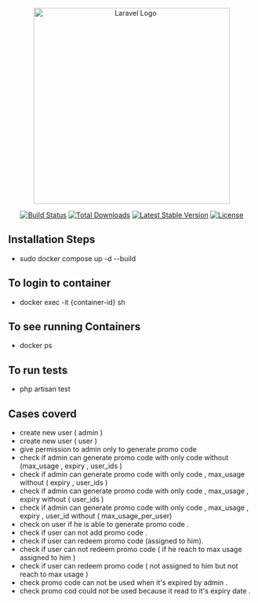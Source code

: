 <p align="center"><a href="https://laravel.com" target="_blank"><img src="https://raw.githubusercontent.com/laravel/art/master/logo-lockup/5%20SVG/2%20CMYK/1%20Full%20Color/laravel-logolockup-cmyk-red.svg" width="400" alt="Laravel Logo"></a></p>

<p align="center">
<a href="https://github.com/laravel/framework/actions"><img src="https://github.com/laravel/framework/workflows/tests/badge.svg" alt="Build Status"></a>
<a href="https://packagist.org/packages/laravel/framework"><img src="https://img.shields.io/packagist/dt/laravel/framework" alt="Total Downloads"></a>
<a href="https://packagist.org/packages/laravel/framework"><img src="https://img.shields.io/packagist/v/laravel/framework" alt="Latest Stable Version"></a>
<a href="https://packagist.org/packages/laravel/framework"><img src="https://img.shields.io/packagist/l/laravel/framework" alt="License"></a>
</p>

## Installation Steps

- sudo docker compose up -d --build

## To login to container 
- docker exec -it {container-id} sh

## To see running Containers 
- docker ps 

## To run tests 
- php artisan test

## Cases coverd 
- create new user ( admin )
- create new user ( user )
- give permission to admin only to generate promo code
- check if admin can generate promo code with only code without (max_usage , expiry  , user_ids )
- check if admin can generate promo code with only code , max_usage without ( expiry  , user_ids )
- check if admin can generate promo code with only code , max_usage , expiry  without ( user_ids )
- check if admin can generate promo code with only code , max_usage , expiry  , user_id without ( max_usage_per_user)
- check on user if he is able to generate promo code .
- check if user can not add promo code .
- check if user can redeem promo code  (assigned to him).
- check if user can not redeem promo code ( if he reach to max usage assigned to him )
- check if user can redeem promo code ( not assigned to him but not reach to max usage )
- check promo code can not be used when it's expired by admin .
- check promo cod could not be used because it read to it's expiry date .

